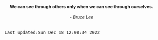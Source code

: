
<div align="center"><b><span>We can see through others only when we can see through ourselves.</span></b><br><br><i> - Bruce Lee</i></div>
<br><br><kbd>Last updated:Sun Dec 18 12:08:34 2022</kbd>